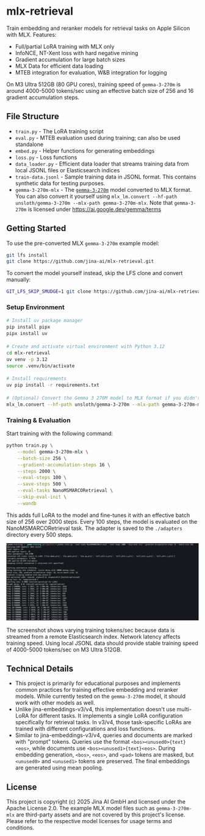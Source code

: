 # mlx-retrieval

Train embedding and reranker models for retrieval tasks on Apple Silicon with MLX. Features:

- Full/partial LoRA training with MLX only
- InfoNCE, NT-Xent loss with hard negative mining
- Gradient accumulation for large batch sizes
- MLX Data for efficient data loading
- MTEB integration for evaluation, W&B integration for logging

On M3 Ultra 512GB (80 GPU cores), training speed of `gemma-3-270m` is around 4000-5000 tokens/sec using an effective batch size of 256 and 16 gradient accumulation steps.

## File Structure

- `train.py` - The LoRA training script
- `eval.py` - MTEB evaluation used during training; can also be used standalone
- `embed.py` - Helper functions for generating embeddings
- `loss.py` - Loss functions
- `data_loader.py` - Efficient data loader that streams training data from local JSONL files or Elasticsearch indices
- `train-data.jsonl` - Sample training data in JSONL format. This contains synthetic data for testing purposes.
- `gemma-3-270m-mlx` - The [`gemma-3-270m`](https://huggingface.co/google/gemma-3-270m) model converted to MLX format. You can also convert it yourself using `mlx_lm.convert --hf-path unsloth/gemma-3-270m --mlx-path gemma-3-270m-mlx`. Note that `gemma-3-270m` is licensed under https://ai.google.dev/gemma/terms 

## Getting Started

To use the pre-converted MLX `gemma-3-270m` example model:

```bash
git lfs install
git clone https://github.com/jina-ai/mlx-retrieval.git
```

To convert the model yourself instead, skip the LFS clone and convert manually:

```bash
GIT_LFS_SKIP_SMUDGE=1 git clone https://github.com/jina-ai/mlx-retrieval.git
```

### Setup Environment

```bash
# Install uv package manager
pip install pipx
pipx install uv

# Create and activate virtual environment with Python 3.12
cd mlx-retrieval
uv venv -p 3.12
source .venv/bin/activate

# Install requirements
uv pip install -r requirements.txt

# (Optional) Convert the Gemma 3 270M model to MLX format if you didn't use the LFS clone
mlx_lm.convert --hf-path unsloth/gemma-3-270m --mlx-path gemma-3-270m-mlx
```

### Training & Evaluation

Start training with the following command:

```bash
python train.py \
    --model gemma-3-270m-mlx \
    --batch-size 256 \
    --gradient-accumulation-steps 16 \
    --steps 2000 \
    --eval-steps 100 \
    --save-steps 500 \
    --eval-tasks NanoMSMARCORetrieval \
    --skip-eval-init \
    --wandb
```

This adds full LoRA to the model and fine-tunes it with an effective batch size of 256 over 2000 steps. Every 100 steps, the model is evaluated on the NanoMSMARCORetrieval task. The adapter is saved to the `./adapters` directory every 500 steps.

![Training Progress](.readme/train.jpg)

The screenshot shows varying training tokens/sec because data is streamed from a remote Elasticsearch index. Network latency affects training speed. Using local JSONL data should provide stable training speed of 4000-5000 tokens/sec on M3 Ultra 512GB.

## Technical Details

- This project is primarily for educational purposes and implements common practices for training effective embedding and reranker models. While currently tested on the `gemma-3-270m` model, it should work with other models as well.
- Unlike jina-embeddings-v3/v4, this implementation doesn't use multi-LoRA for different tasks. It implements a single LoRA configuration specifically for retrieval tasks. In v3/v4, those task-specific LoRAs are trained with different configurations and loss functions.
- Similar to jina-embeddings-v3/v4, queries and documents are marked with "prompt" tokens. Queries use the format `<bos><unused0>{text}<eos>`, while documents use `<bos><unused1>{text}<eos>`. During embedding generation, `<bos>`, `<eos>`, and `<pad>` tokens are masked, but `<unused0>` and `<unused1>` tokens are preserved. The final embeddings are generated using mean pooling.

## License

This project is copyright (c) 2025 Jina AI GmbH and licensed under the Apache License 2.0. The example MLX model files such as `gemma-3-270m-mlx` are third-party assets and are not covered by this project's license. Please refer to the respective model licenses for usage terms and conditions.